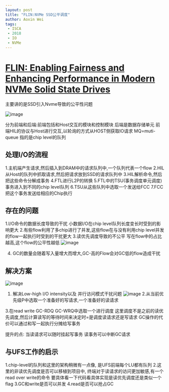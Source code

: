 ```yaml
---
layout: post
title: "FLIN:NVMe SSD公平调度"
author: Aoxin Wei
tags:
 - ISCA
 - 2018
 - IO
 - NVMe
---
```


# [FLIN: Enabling Fairness and Enhancing Performance in Modern NVMe Solid State Drives]()

主要讲的是SSD引入Nvme导致的公平性问题

![image](/images/2021-08-30-FLIN%20NVMe-SSD%E5%85%AC%E5%B9%B3%E8%B0%83%E5%BA%A6image-20210830115844512.png)

分为前端和后端:前端包括和Host交互的模块和控制模块 后端是数据存储单元
前端HIL的协议与Host进行交互,以轮询的方式从HOST侧获取IO请求
MQ=muti-queue 指的是chip level的队列

## 处理I/O的流程
1.主机端产生请求,然后插入到DRAM中的请求队列中,一个队列代表一个flow
2.HIL从Host的队列中抓取请求,然后把请求放到SSD的请求队列中
3.HIL解析命令,然后把这些命令分解成事务
4.FTL进行L2P的转换
5.FTL中的TSU(事务调度单元调度)事务进入到不同的chip level队列
6.TSU从这些队列中选取一个发送给FCC
7.FCC把这个事务发送给相应的Chip执行

## 存在的问题
1.I/O命令的数据长度导致的干扰  小数据I/O在chip level队列长度变长时受到的影响更大
2.有些flow利用了多chip进行了并发,这些flow在与没有利用chip level并发的flow一起执行时受到的干扰更大
3.读优先调度导致的不公平 写在flow中的占比越高,这个flow的公平性越低 
![image](/images/2021-08-30-FLIN%20NVMe-SSD%E5%85%AC%E5%B9%B3%E8%B0%83%E5%BA%A6image-20210830115918167.png)

4. GC的数量会随着写入量增大而增大,GC-高的Flow会对GC低的flow造成干扰

## 解决方案
![image](/images/2021-08-30-FLIN%20NVMe-SSD%E5%85%AC%E5%B9%B3%E8%B0%83%E5%BA%A6image-20210830115932682.png)
1. 解决Low-high I/O intensity以及 并行访问模式干扰问题
![image](/images/2021-08-30-FLIN%20NVMe-SSD%E5%85%AC%E5%B9%B3%E8%B0%83%E5%BA%A6image-20210830115954102.png)
2.从当前优先级P中选取一个准备好的写请求,一个准备好的读请求

3.在read write GC-RDQ GC-WRQ中选取一个进行调度
这里调度不是之前的读优先调度,然后计算读写的等待时间来决定时=是调度读请求还是写请求
GC操作的代价可以通过和写一起执行分摊给写事务

提升的点:
当读请求可以随时挂起写事务
读事务可以中断GC请求

## 与UFS工作的启示
1.chip-level的队列和这里的架构稍微有一点像, 是UFS前端每个LU都有队列
2.这里的非读优先调度是否可以移植到项目中, 终端对于读请求的访问更加敏感,有一个read over write的命令
要具体看一下代码看具体实现是读优先调度还是类似一个flag
3.GC和write是否可以并发
4.read是否可以抢占GC